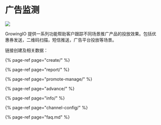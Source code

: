 # 广告监测

![](https://docs.growingio.com/.gitbook/assets/-LGNxeGABUADKiTWTaEM-LKLpxkMzd5S60dQKBYP-LKLqhF1SFi2Jhtxwxv5E5B8AEE58AA9E69687E6A1A3_banner3.jpg)

GrowingIO 提供一系列功能帮助客户跟踪不同场景推广产品的投放效果。包括优惠券发送，二维码扫描，短信推送，广告平台投放等场景。

链接创建及相关数据：

{% page-ref page="create/" %}

{% page-ref page="report/" %}

{% page-ref page="promote-manage/" %}

{% page-ref page="advance/" %}

{% page-ref page="info/" %}

{% page-ref page="channel-config/" %}

{% page-ref page="faq.md" %}

